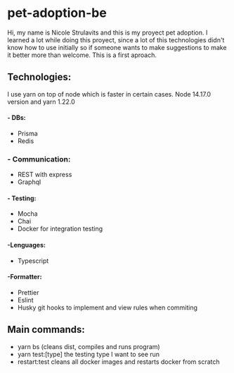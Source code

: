 # pet-adoption-be
Hi, my name is Nicole Strulavits and this is my proyect pet adoption. I learned a lot while doing this proyect, since a lot of this technologies didn't know how to use initially so if someone wants to make suggestions to make it better more than welcome. This is a first aproach. 
## Technologies:
I use yarn on top of node which is faster in certain cases. Node 14.17.0 version and yarn 1.22.0
#### - DBs:
* Prisma
* Redis
### - Communication:
* REST with express
* Graphql 
#### - Testing:
* Mocha
* Chai
* Docker for integration testing
#### -Lenguages:
* Typescript
#### -Formatter:
* Prettier
* Eslint
* Husky git hooks to implement and view rules when commiting  
## Main commands:
* yarn bs (cleans dist, compiles and runs program)
* yarn test:[type] the testing type I want to see run
* restart:test cleans all docker images and restarts docker from scratch 